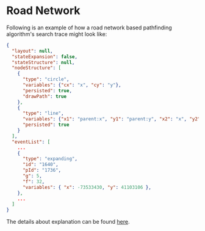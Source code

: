 # Road Network

Following is an example of how a road network based pathfinding algorithm's search trace might look like:
```json
{
  "layout": null,
  "stateExpansion": false,
  "stateStructure": null,
  "nodeStructure": [
    {
      "type": "circle",
      "variables": {"cx": "x", "cy": "y"},
      "persisted": true,
      "drawPath": true
    },
    {
      "type": "line",
      "variables": {"x1": "parent:x", "y1": "parent:y", "x2": "x", "y2": "y"},
      "persisted": true
    }
  ],
  "eventList": [
    ...
    {
      "type": "expanding",
      "id": "1640",
      "pId": "1736",
      "g": 5,
      "f": 32,
      "variables": { "x": -73533430, "y": 41103106 },
    },
    ...
  ]
}
```

The details about explanation can be found [here](https://krnbatta.github.io/pathfinder/#/search-traces/).
